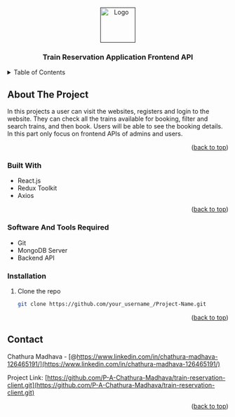 <a name="readme-top"></a>

<!-- PROJECT LOGO -->
<br />
<div align="center">
  <a href="">
    <img src="https://static.toiimg.com/photo/68169141.cms" alt="Logo" width="80" height="80">
  </a>

<h3 align="center">Train Reservation Application Frontend API</h3>
</div>

<!-- TABLE OF CONTENTS -->
<details>
  <summary>Table of Contents</summary>
  <ol>
    <li>
      <a href="#about-the-project">About The Project</a>
      <ul>
        <li><a href="#built-with">Built With</a></li>
      </ul>
    </li>
    <li>
      <a href="#getting-started">Getting Started</a>
      <ul>
        <li><a href="#prerequisites">Prerequisites</a></li>
        <li><a href="#installation">Installation</a></li>
      </ul>
    </li>
    <li><a href="#contact">Contact</a></li>
  </ol>
</details>

<!-- ABOUT THE PROJECT -->

## About The Project

In this projects a user can visit the websites, registers and login to the website. They can check all the trains available for booking, filter and search trains, and then book. Users will be able to see the booking details. In this part only focus on frontend APIs of admins and users.

<p align="right">(<a href="#readme-top">back to top</a>)</p>

### Built With

- React.js
- Redux Toolkit
- Axios

<p align="right">(<a href="#readme-top">back to top</a>)</p>

<!-- GETTING STARTED -->

### Software And Tools Required

- Git
- MongoDB Server
- Backend API

### Installation

1. Clone the repo
   ```sh
   git clone https://github.com/your_username_/Project-Name.git
   ```

<p align="right">(<a href="#readme-top">back to top</a>)</p>

<!-- CONTACT -->

## Contact

Chathura Madhava - [@https://www.linkedin.com/in/chathura-madhava-126465191/](https://www.linkedin.com/in/chathura-madhava-126465191/)

Project Link: [https://github.com/P-A-Chathura-Madhava/train-reservation-client.git](https://github.com/P-A-Chathura-Madhava/train-reservation-client.git)

<p align="right">(<a href="#readme-top">back to top</a>)</p>
